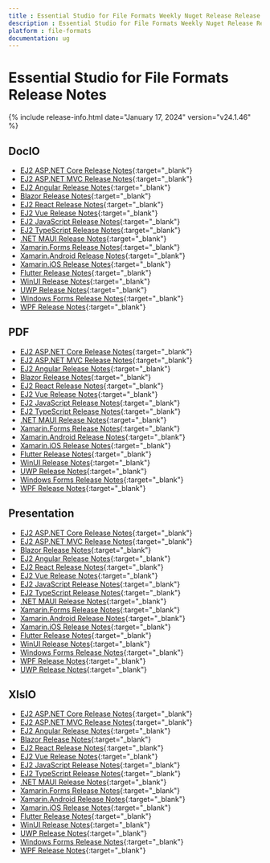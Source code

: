 ```yaml
---
title : Essential Studio for File Formats Weekly Nuget Release Release Notes  
description : Essential Studio for File Formats Weekly Nuget Release Release Notes  
platform : file-formats
documentation: ug
---
```


# Essential Studio for File Formats  Release Notes  

{% include release-info.html date="January 17, 2024" version="v24.1.46" %} 


## DocIO

* [EJ2 ASP.NET Core Release Notes](https://ej2.syncfusion.com/aspnetcore/documentation/release-notes/24.1.46#docio){:target="_blank"}
* [EJ2 ASP.NET MVC Release Notes](https://ej2.syncfusion.com/aspnetmvc/documentation/release-notes/24.1.46#docio){:target="_blank"}
* [EJ2 Angular Release Notes](https://ej2.syncfusion.com/angular/documentation/release-notes/24.1.46#docio){:target="_blank"}
* [Blazor Release Notes](https://blazor.syncfusion.com/documentation/release-notes/24.1.46#docio){:target="_blank"}
* [EJ2 React Release Notes](https://ej2.syncfusion.com/react/documentation/release-notes/24.1.46#docio){:target="_blank"}
* [EJ2 Vue  Release Notes](https://ej2.syncfusion.com/vue/documentation/release-notes/24.1.46#docio){:target="_blank"}
* [EJ2 JavaScript Release Notes](https://ej2.syncfusion.com/javascript/documentation/release-notes/24.1.46#docio){:target="_blank"}
* [EJ2 TypeScript Release Notes](https://ej2.syncfusion.com/documentation/release-notes/24.1.46#docio){:target="_blank"}
* [.NET MAUI Release Notes](/maui/release-notes/v24.1.46#docio){:target="_blank"}
* [Xamarin.Forms Release Notes](/xamarin/release-notes/v24.1.46#docio){:target="_blank"}
* [Xamarin.Android Release Notes](/xamarin-android/release-notes/v24.1.46#docio){:target="_blank"}
* [Xamarin.iOS Release Notes](/xamarin-ios/release-notes/v24.1.46#docio){:target="_blank"}
* [Flutter Release Notes](/flutter/release-notes/v24.1.46#docio){:target="_blank"}
* [WinUI Release Notes](/winui/release-notes/v24.1.46#docio){:target="_blank"}
* [UWP Release Notes](/uwp/release-notes/v24.1.46#docio){:target="_blank"}
* [Windows Forms Release Notes](/windowsforms/release-notes/v24.1.46#docio){:target="_blank"}
* [WPF Release Notes](/wpf/release-notes/v24.1.46#docio){:target="_blank"}



## PDF

* [EJ2 ASP.NET Core Release Notes](https://ej2.syncfusion.com/aspnetcore/documentation/release-notes/24.1.46#pdf){:target="_blank"}
* [EJ2 ASP.NET MVC Release Notes](https://ej2.syncfusion.com/aspnetmvc/documentation/release-notes/24.1.46#pdf){:target="_blank"}
* [EJ2 Angular Release Notes](https://ej2.syncfusion.com/angular/documentation/release-notes/24.1.46#pdf){:target="_blank"}
* [Blazor Release Notes](https://blazor.syncfusion.com/documentation/release-notes/24.1.46#pdf){:target="_blank"}
* [EJ2 React Release Notes](https://ej2.syncfusion.com/react/documentation/release-notes/24.1.46#pdf){:target="_blank"}
* [EJ2 Vue  Release Notes](https://ej2.syncfusion.com/vue/documentation/release-notes/24.1.46#pdf){:target="_blank"}
* [EJ2 JavaScript Release Notes](https://ej2.syncfusion.com/javascript/documentation/release-notes/24.1.46#pdf){:target="_blank"}
* [EJ2 TypeScript Release Notes](https://ej2.syncfusion.com/documentation/release-notes/24.1.46#pdf){:target="_blank"}
* [.NET MAUI Release Notes](/maui/release-notes/v24.1.46#pdf){:target="_blank"}
* [Xamarin.Forms Release Notes](/xamarin/release-notes/v24.1.46#pdf){:target="_blank"}
* [Xamarin.Android Release Notes](/xamarin-android/release-notes/v24.1.46#pdf){:target="_blank"}
* [Xamarin.iOS Release Notes](/xamarin-ios/release-notes/v24.1.46#pdf){:target="_blank"}
* [Flutter Release Notes](/flutter/release-notes/v24.1.46#pdf){:target="_blank"}
* [WinUI Release Notes](/winui/release-notes/v24.1.46#pdf){:target="_blank"}
* [UWP Release Notes](/uwp/release-notes/v24.1.46#pdf){:target="_blank"}
* [Windows Forms Release Notes](/windowsforms/release-notes/v24.1.46#pdf){:target="_blank"}
* [WPF Release Notes](/wpf/release-notes/v24.1.46#pdf){:target="_blank"}


## Presentation

* [EJ2 ASP.NET Core Release Notes](https://ej2.syncfusion.com/aspnetcore/documentation/release-notes/24.1.46#presentation){:target="_blank"}
* [EJ2 ASP.NET MVC Release Notes](https://ej2.syncfusion.com/aspnetmvc/documentation/release-notes/24.1.46#presentation){:target="_blank"}
* [Blazor Release Notes](https://blazor.syncfusion.com/documentation/release-notes/24.1.46#presentation){:target="_blank"}
* [EJ2 Angular Release Notes](https://ej2.syncfusion.com/angular/documentation/release-notes/24.1.46#presentation){:target="_blank"}
* [EJ2 React Release Notes](https://ej2.syncfusion.com/react/documentation/release-notes/24.1.46#presentation){:target="_blank"}
* [EJ2 Vue  Release Notes](https://ej2.syncfusion.com/vue/documentation/release-notes/24.1.46#presentation){:target="_blank"}
* [EJ2 JavaScript Release Notes](https://ej2.syncfusion.com/javascript/documentation/release-notes/24.1.46#presentation){:target="_blank"}
* [EJ2 TypeScript Release Notes](https://ej2.syncfusion.com/documentation/release-notes/24.1.46#presentation){:target="_blank"}
* [.NET MAUI Release Notes](/maui/release-notes/v24.1.46#presentation){:target="_blank"}
* [Xamarin.Forms Release Notes](/xamarin/release-notes/v24.1.46#presentation){:target="_blank"}
* [Xamarin.Android Release Notes](/xamarin-android/release-notes/v24.1.46#presentation){:target="_blank"}
* [Xamarin.iOS Release Notes](/xamarin-ios/release-notes/v24.1.46#presentation){:target="_blank"}
* [Flutter Release Notes](/flutter/release-notes/v24.1.46#presentation){:target="_blank"}
* [WinUI Release Notes](/winui/release-notes/v24.1.46#presentation){:target="_blank"}
* [Windows Forms Release Notes](/windowsforms/release-notes/v24.1.46#presentation){:target="_blank"}
* [WPF Release Notes](/wpf/release-notes/v24.1.46#presentation){:target="_blank"}
* [UWP Release Notes](/uwp/release-notes/v24.1.46#presentation){:target="_blank"}



## XlsIO

* [EJ2 ASP.NET Core Release Notes](https://ej2.syncfusion.com/aspnetcore/documentation/release-notes/24.1.46#xlsio){:target="_blank"}
* [EJ2 ASP.NET MVC Release Notes](https://ej2.syncfusion.com/aspnetmvc/documentation/release-notes/24.1.46#xlsio){:target="_blank"}
* [EJ2 Angular Release Notes](https://ej2.syncfusion.com/angular/documentation/release-notes/24.1.46#xlsio){:target="_blank"}
* [Blazor Release Notes](https://blazor.syncfusion.com/documentation/release-notes/24.1.46#xlsio){:target="_blank"}
* [EJ2 React Release Notes](https://ej2.syncfusion.com/react/documentation/release-notes/24.1.46#xlsio){:target="_blank"}
* [EJ2 Vue  Release Notes](https://ej2.syncfusion.com/vue/documentation/release-notes/24.1.46#xlsio){:target="_blank"}
* [EJ2 JavaScript Release Notes](https://ej2.syncfusion.com/javascript/documentation/release-notes/24.1.46#xlsio){:target="_blank"}
* [EJ2 TypeScript Release Notes](https://ej2.syncfusion.com/documentation/release-notes/24.1.46#xlsio){:target="_blank"}
* [.NET MAUI Release Notes](/maui/release-notes/v24.1.46#xlsio){:target="_blank"}
* [Xamarin.Forms Release Notes](/xamarin/release-notes/v24.1.46#xlsio){:target="_blank"}
* [Xamarin.Android Release Notes](/xamarin-android/release-notes/v24.1.46#xlsio){:target="_blank"}
* [Xamarin.iOS Release Notes](/xamarin-ios/release-notes/v24.1.46#xlsio){:target="_blank"}
* [Flutter Release Notes](/flutter/release-notes/v24.1.46#xlsio){:target="_blank"}
* [WinUI Release Notes](/winui/release-notes/v24.1.46#xlsio){:target="_blank"}
* [UWP Release Notes](/uwp/release-notes/v24.1.46#xlsio){:target="_blank"}
* [Windows Forms Release Notes](/windowsforms/release-notes/v24.1.46#xlsio){:target="_blank"}
* [WPF Release Notes](/wpf/release-notes/v24.1.46#xlsio){:target="_blank"}


